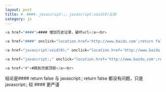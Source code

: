 ```yaml
---
layout: post
title: #，####，javascript:;，javascript:void(0)比较
category: js
---
```


```js
<a href="####">#### 增加历史记录，破坏url</a><br>

<a href="####" onclick="location.href='http://www.baidu.com';return false;">#### 缺点同上，其余没有问题</a><br>

<a href="javascript:void(0);" onclick="location.href='http://www.baidu.com';return false;">javascript:void(0);(动态gif停止播放)如果不加return false , 在ie6下链接不跳转</a><br>

<a href="javascript:;" onclick="location.href='http://www.baidu.com';return false;">同javascript:void(0)，只是比它更简洁</a><br>

<a href="#">#跳到页面顶部</a><br>
```

结论是#### return false 与 javascript:; return false 都没有问题，只是javascript:; 较 #### 更严谨